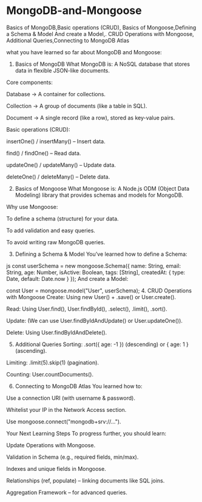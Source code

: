 # MongoDB-and-Mongoose
 Basics of MongoDB,Basic operations (CRUD), Basics of Mongoose,Defining a Schema &amp; Model And create a Model,. CRUD Operations with Mongoose, Additional Queries,Connecting to MongoDB Atlas



what you have learned so far about MongoDB and Mongoose:

1. Basics of MongoDB
What MongoDB is: A NoSQL database that stores data in flexible JSON-like documents.

Core components:

Database → A container for collections.

Collection → A group of documents (like a table in SQL).

Document → A single record (like a row), stored as key-value pairs.

Basic operations (CRUD):

insertOne() / insertMany() – Insert data.

find() / findOne() – Read data.

updateOne() / updateMany() – Update data.

deleteOne() / deleteMany() – Delete data.

2. Basics of Mongoose
What Mongoose is: A Node.js ODM (Object Data Modeling) library that provides schemas and models for MongoDB.

Why use Mongoose:

To define a schema (structure) for your data.

To add validation and easy queries.

To avoid writing raw MongoDB queries.

3. Defining a Schema & Model
You’ve learned how to define a Schema:

js
const userSchema = new mongoose.Schema({
  name: String,
  email: String,
  age: Number,
  isActive: Boolean,
  tags: [String],
  createdAt: { type: Date, default: Date.now }
});
And create a Model:

const User = mongoose.model("User", userSchema);
4. CRUD Operations with Mongoose
Create: Using new User() + .save() or User.create().

Read: Using User.find(), User.findById(), .select(), .limit(), .sort().

Update: (We can use User.findByIdAndUpdate() or User.updateOne()).

Delete: Using User.findByIdAndDelete().

5. Additional Queries
Sorting: .sort({ age: -1 }) (descending) or { age: 1 } (ascending).

Limiting: .limit(5).skip(1) (pagination).

Counting: User.countDocuments().

6. Connecting to MongoDB Atlas
You learned how to:

Use a connection URI (with username & password).

Whitelist your IP in the Network Access section.

Use mongoose.connect("mongodb+srv://...").

Your Next Learning Steps
To progress further, you should learn:

Update Operations with Mongoose.

Validation in Schema (e.g., required fields, min/max).

Indexes and unique fields in Mongoose.

Relationships (ref, populate) – linking documents like SQL joins.

Aggregation Framework – for advanced queries.

